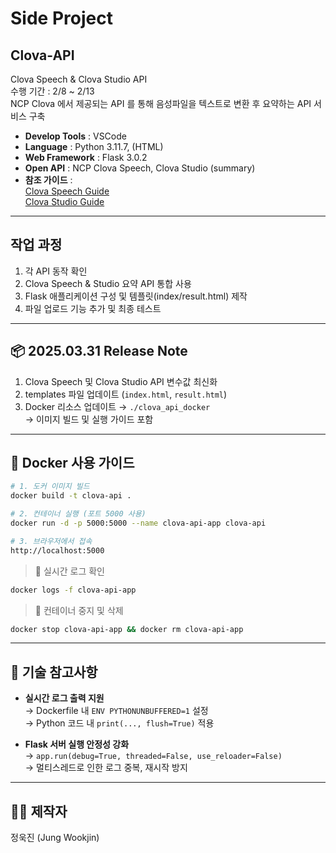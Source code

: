 # Side Project
## Clova-API
Clova Speech & Clova Studio API  
수행 기간 : 2/8 ~ 2/13  
NCP Clova 에서 제공되는 API 를 통해 음성파일을 텍스트로 변환 후 요약하는 API 서비스 구축

- **Develop Tools** : VSCode  
- **Language** : Python 3.11.7, (HTML)  
- **Web Framework** : Flask 3.0.2  
- **Open API** : NCP Clova Speech, Clova Studio (summary)  
- **참조 가이드** :  
  [Clova Speech Guide](https://api.ncloud-docs.com/docs/ai-application-service-clovaspeech-longsentence)  
  [Clova Studio Guide](https://guide.ncloud-docs.com/docs/clovastudio-playground01#테스트앱생성)

---

## 작업 과정
1. 각 API 동작 확인
2. Clova Speech & Studio 요약 API 통합 사용
3. Flask 애플리케이션 구성 및 템플릿(index/result.html) 제작
4. 파일 업로드 기능 추가 및 최종 테스트

---

## 📦 2025.03.31 Release Note
1. Clova Speech 및 Clova Studio API 변수값 최신화
2. templates 파일 업데이트 (`index.html`, `result.html`)
3. Docker 리소스 업데이트 → `./clova_api_docker`  
   → 이미지 빌드 및 실행 가이드 포함

---

## 🐳 Docker 사용 가이드

```bash
# 1. 도커 이미지 빌드
docker build -t clova-api .

# 2. 컨테이너 실행 (포트 5000 사용)
docker run -d -p 5000:5000 --name clova-api-app clova-api

# 3. 브라우저에서 접속
http://localhost:5000
```

> 📌 실시간 로그 확인
```bash
docker logs -f clova-api-app
```

> 🧼 컨테이너 중지 및 삭제
```bash
docker stop clova-api-app && docker rm clova-api-app
```

---

## 🔧 기술 참고사항

- **실시간 로그 출력 지원**  
  → Dockerfile 내 `ENV PYTHONUNBUFFERED=1` 설정  
  → Python 코드 내 `print(..., flush=True)` 적용

- **Flask 서버 실행 안정성 강화**  
  → `app.run(debug=True, threaded=False, use_reloader=False)`  
  → 멀티스레드로 인한 로그 중복, 재시작 방지

---

## 👨‍💻 제작자
정욱진 (Jung Wookjin)
